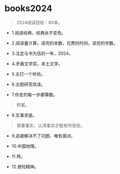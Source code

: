# books2024

>2024阅读目标：60本。

- 1.阅读经典，经典永不变色。

- 2.阅读量计算，读完的本数，花费的时间，读完的字数。

- 3.注定与书为伍的一年，2024。

- 4.矛盾文学奖，本土文学。

- 5.主打一个听劝。

- 6.主题研究攻读。

- 7.你走的每一步都算数。

>积累。

- 8.实事求是。

>尊重事实，认清事实才能有所改变。

- 9.逃避解决不了问题，唯有面对。

- 10.中国地理。

- 11.熬。

- 12.冒险精神。
